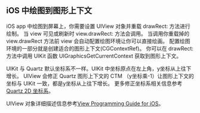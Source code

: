 ## iOS 中绘图到图形上下文

iOS app 中绘图到屏幕上，你需要设置 UIView 对象并重载 drawRect: 方法进行绘制。
当 view 可见或刷新时 view.drawRect: 方法会调用。
当调用你重载掉的 view.drawRect 方法前 view 会自动配置绘图环境让你可以直接绘画。
配置绘图环境的一部分就是创建适合的图形上下文(CGContextRef)。
你可以在 drawRect: 方法中调用 UIKit 函数 UIGraphicsGetCurrentContext 获取到图形上下文。

UIKit 与 Quartz 默认坐标系不一样。UIKit 中坐标原点在左上角，y坐标从上往下增长。
UIView 会修正 Quartz 图形上下文的 CTM （y坐标乘-1）让图形上下文的坐标与 UIKit 一致，都是y坐标从上往下增长。
更多修正坐标系相关信息参考[Quartz 2D 坐标系](../Overview/Coordinate.md)。

UIView 对象详细描述信息参考[View Programming Guide for iOS](https://developer.apple.com/library/content/documentation/WindowsViews/Conceptual/ViewPG_iPhoneOS/Introduction/Introduction.html#//apple_ref/doc/uid/TP40009503)。
